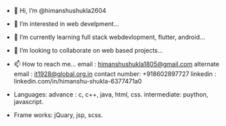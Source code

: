 - 👋 Hi, I’m @himanshushukla2604
- 👀 I’m interested in web develpment...
- 🌱 I’m currently learning full stack webdevlopment, flutter, android...
- 💞️ I’m looking to collaborate on web based projects...
- 📫 How to reach me...
  email : himanshushukla1805@gmail.com
  alternate email : it1928@global.org.in
  contact number: +918602897727
  linkedin : linkedin.com/in/himanshu-shukla-6377471a0
  
- Languages: 
  advance : c, c++, java, html, css.
  intermediate: puython, javascript.
- Frame works:
  jQuary, jsp, scss.
<!---
himanshushukla2604/himanshushukla2604 is a ✨ special ✨ repository because its `README.md` (this file) appears on your GitHub profile.
You can click the Preview link to take a look at your changes.
--->
